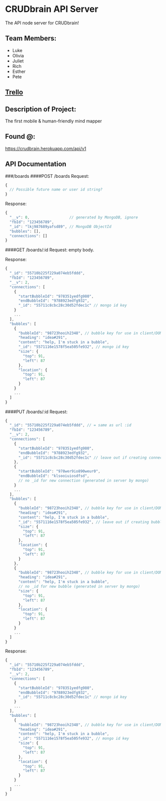 # CRUDbrain API Server
The API node server for CRUDbrain!

## Team Members:
* Luke
* Olivia
* Juliet
* Rich
* Esther
* Pete

## [Trello](https://trello.com/b/LLXoi7N5/crud-brain)

## Description of Project:
The first mobile & human-friendly mind mapper

## Found @:
https://crudbrain.herokuapp.com/api/v1

## API Documentation
###/boards
####POST /boards
Request:
```javascript
{
  // Possible future name or user id string?
}
```
Response:
```javascript
{
  "__v": 0,                  // generated by MongoDB, ignore
  "fbId": "123456789",
  "_id": "lkj987689yafsd89", // MongoDB ObjectId
  "bubbles": [],
  "connections": []
}
```
####GET /boards/:id
Request: empty body.

Response:
```javascript
{
  "_id": "55710b225f229a074eb5fddd",
  "fbId": "123456789",
  "__v": 2,
  "connections": [
    {
      "startBubbleId": "978351yedfg980",
      "endBubbleId": "9788923edfg932",
      "_id": "55711c8cbc28c30d52fdec1c" // mongo id key
    }
    ...
  ],
  "bubbles": [
    {
      "bubbleId": "98723hooih2348", // bubble key for use in client/DOM
      "heading": "idea#291",
      "content": "help, I'm stuck in a bubble",
      "_id": "5571116e1578f5ea505fe932", // mongo id key
      "size": {
        "top": 91,
        "left": 87
      },
      "location": {
        "top": 91,
        "left": 87
      }
    }
    ...
  ]
}
```
####PUT /boards/:id
Request:
```javascript
{
  "_id": "55710b225f229a074eb5fddd", // = same as url :id
  "fbId": "123456789",
  "__v": 2,
  "connections": [
    {
      "startBubbleId": "978351yedfg980",
      "endBubbleId": "9788923edfg932",
      "_id": "55711c8cbc28c30d52fdec1c" // leave out if creating connection, see below
    },
    {
      "startBubbleId": "978wer9io890weur0",
      "endBubbleId": "klsooiuiosdfsd",
      // no _id for new connection (generated in server by mongo)
    }
    ...
  ],
  "bubbles": [
    {
      "bubbleId": "98723hooih2348", // bubble key for use in client/DOM
      "heading": "idea#291",
      "content": "help, I'm stuck in a bubble",
      "_id": "5571116e1578f5ea505fe932", // leave out if creating bubble, see below
      "size": {
        "top": 91,
        "left": 87
      },
      "location": {
        "top": 91,
        "left": 87
      }
    },
    {
      "bubbleId": "98723hooih2348", // bubble key for use in client/DOM
      "heading": "idea#291",
      "content": "help, I'm stuck in a bubble",
      // no _id for new bubble (generated in server by mongo)
      "size": {
        "top": 91,
        "left": 87
      },
      "location": {
        "top": 91,
        "left": 87
      }
    }
    ...
  ]
}
```
Response:
```javascript
{
  "_id": "55710b225f229a074eb5fddd",
  "fbId": "123456789",
  "__v": 2,
  "connections": [
    {
      "startBubbleId": "978351yedfg980",
      "endBubbleId": "9788923edfg932",
      "_id": "55711c8cbc28c30d52fdec1c" // mongo id key
    }
    ...
  ],
  "bubbles": [
    {
      "bubbleId": "98723hooih2348", // bubble key for use in client/DOM
      "heading": "idea#291",
      "content": "help, I'm stuck in a bubble",
      "_id": "5571116e1578f5ea505fe932", // mongo id key
      "size": {
        "top": 91,
        "left": 87
      },
      "location": {
        "top": 91,
        "left": 87
      }
    }
    ...
  ]
}
```
